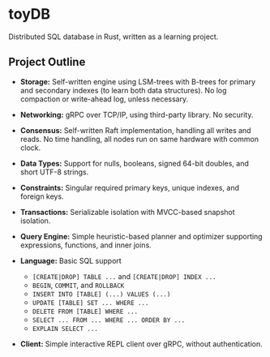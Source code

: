 # toyDB

Distributed SQL database in Rust, written as a learning project.

## Project Outline

* **Storage:** Self-written engine using LSM-trees with B-trees for primary and secondary indexes (to learn both data structures). No log compaction or write-ahead log, unless necessary.

* **Networking:** gRPC over TCP/IP, using third-party library. No security.

* **Consensus:** Self-written Raft implementation, handling all writes and reads. No time handling, all nodes run on same hardware with common clock.

* **Data Types:** Support for nulls, booleans, signed 64-bit doubles, and short UTF-8 strings.

* **Constraints:** Singular required primary keys, unique indexes, and foreign keys.

* **Transactions:** Serializable isolation with MVCC-based snapshot isolation.

* **Query Engine:** Simple heuristic-based planner and optimizer supporting expressions, functions, and inner joins.

* **Language:** Basic SQL support

  * `[CREATE|DROP] TABLE ...` and `[CREATE|DROP] INDEX ...`
  * `BEGIN`, `COMMIT`, and `ROLLBACK`
  * `INSERT INTO [TABLE] (...) VALUES (...)`
  * `UPDATE [TABLE] SET ... WHERE ...`
  * `DELETE FROM [TABLE] WHERE ...`
  * `SELECT ... FROM ... WHERE ... ORDER BY ...`
  * `EXPLAIN SELECT ...`

* **Client:** Simple interactive REPL client over gRPC, without authentication.
